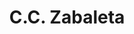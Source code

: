 ---
title: "C.C. Zabaleta"
url: /ciudad-guayana-puerto-ordaz/c-c-zabaleta/
shop: centro comercial
---